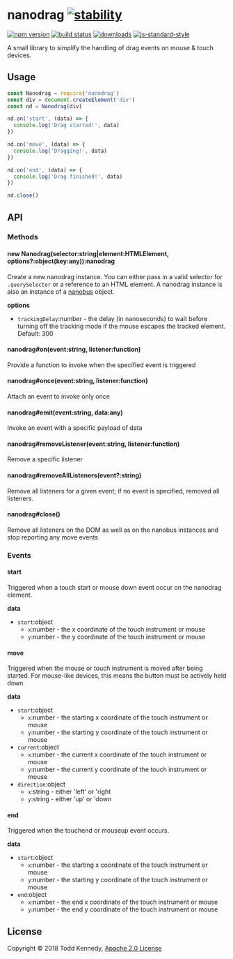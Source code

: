 # nanodrag  [![stability][0]][1]
[![npm version][2]][3] [![build status][4]][5]
[![downloads][6]][7] [![js-standard-style][8]][9]

A small library to simplify the handling of drag events on mouse & touch devices.

## Usage

```js
const Nanodrag = require('nanodrag')
const div = document.createElement('div')
const nd = Nanodrag(div)

nd.on('start', (data) => {
  console.log('Drag started!', data)
})

nd.on('move', (data) => {
  console.log('Dragging!', data)
})

nd.on('end', (data) => {
  console.log('Drag finished!', data)
})

nd.close()
```

## API

### Methods

#### new Nanodrag(selector:string|element:HTMLElement, options?:object(key:any)):nanodrag
Create a new nanodrag instance. You can either pass in a valid selector for
`.querySelector` or a reference to an HTML element. A nanodrag instance is also
an instance of a [nanobus](https://github.com/choojs/nanobus) object.

**options**
* `trackingDelay`:number - the delay (in nanoseconds) to wait before turning off
    the tracking mode if the mouse escapes the tracked element. Default: 300

#### nanodrag#on(event:string, listener:function)
Provide a function to invoke when the specified event is triggered

#### nanodrag#once(event:string, listener:function)
Attach an event to invoke only once

#### nanodrag#emit(event:string, data:any)
Invoke an event with a specific payload of data

#### nanodrag#removeListener(event:string, listener:function)
Remove a specific listener

#### nanodrag#removeAllListeners(event?:string)
Remove all listeners for a given event; if no event is specified, removed all
listeners.

#### nanodrag#close()
Remove all listeners on the DOM as well as on the nanobus instances and stop
reporting any move events

### Events

#### start
Triggered when a touch start or mouse down event occur on the nanodrag element. 

**data**
* `start`:object
    * `x`:number - the x coordinate of the touch instrument or mouse
    * `y`:number - the y coordinate of the touch instrument or mouse

#### move
Triggered when the mouse or touch instrument is moved after being started. For
mouse-like devices, this means the button must be actively held down

**data**
* `start`:object
    * `x`:number - the starting x coordinate of the touch instrument or mouse
    * `y`:number - the starting y coordinate of the touch instrument or mouse
* `current`:object
    * `x`:number - the current x coordinate of the touch instrument or mouse
    * `y`:number - the current y coordinate of the touch instrument or mouse
* `direction`:object
    * `x`:string - either 'left' or 'right
    * `y`:string - either 'up' or 'down

#### end
Triggered when the touchend or mouseup event occurs.

**data**
* `start`:object
    * `x`:number - the starting x coordinate of the touch instrument or mouse
    * `y`:number - the starting y coordinate of the touch instrument or mouse
* `end`:object
    * `x`:number - the end x coordinate of the touch instrument or mouse
    * `y`:number - the end y coordinate of the touch instrument or mouse



## License
Copyright © 2018 Todd Kennedy, [Apache 2.0 License](https://tldrlegal.com/license/apache-license-2.0-(apache-2.0))

[0]: https://img.shields.io/badge/stability-experimental-orange.svg?style=flat-square
[1]: https://nodejs.org/api/documentation.html#documentation_stability_index
[2]: https://img.shields.io/npm/v/nanodrag.svg?style=flat-square
[3]: https://npmjs.org/package/nanodrag
[4]: https://img.shields.io/travis/toddself/nanodrag/master.svg?style=flat-square
[5]: https://travis-ci.org/toddself/nanodrag
[6]: http://img.shields.io/npm/dm/nanodrag.svg?style=flat-square
[7]: https://npmjs.org/package/nanodrag
[8]: https://img.shields.io/badge/code%20style-standard-brightgreen.svg?style=flat-square
[9]: https://github.com/feross/standard

